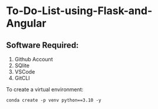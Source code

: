 # To-Do-List-using-Flask-and-Angular

## Software Required:

1. Github Account
2. SQlite
3. VSCode
4. GitCLI

To create a virtual environment:
```
conda create -p venv python==3.10 -y
```